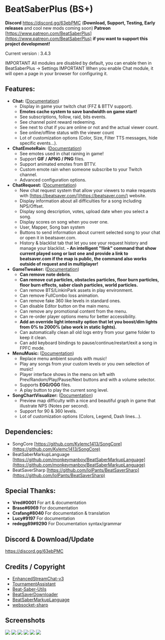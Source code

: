 


# BeatSaberPlus (BS+)

**Discord** https://discord.gg/63ebPMC (**Download, Support, Testing, Early releases** and cool new mods coming soon)
**Patreon** [https://www.patreon.com/BeatSaberPlus](https://www.patreon.com/BeatSaberPlus) **if you want to support this project development!**

Current version : 3.4.3

IMPORTANT All modules are disabled by default, you can enable then in BeatSaberPlus -> Settings
IMPORTANT When you enable Chat module, it will open a page in your browser for configuring it.

## Features:

 - **Chat:** ([Documentation](https://github.com/hardcpp/BeatSaberPlus/wiki#chat))
	 - Display in game your twitch chat (FFZ & BTTV support).
	 - **Emotes cache system to save bandwidth on game start!** 
	 - See subscriptions, follow, raid, bits events.
	 - See channel point reward redeeming.
	 - See next to chat if you are online or not and the actual viewer count.
	 - See online/offline status with the viewer count
	 - Lot of customization options (Color, Size, Filter TTS messages, hide specific events...).
 - **ChatEmoteRain:** ([Documentation](https://github.com/hardcpp/BeatSaberPlus/wiki#chat-emote-rain))
	 - See emotes used in chat raining in game!
	 - Support **GIF / APNG / PNG** files.
	 - Support animated emotes from BTTV.
	 - Custom emote rain when someone subscribe to your Twitch channel.
	 - Advanced configuration options.
 - **ChatRequest:** ([Documentation](https://github.com/hardcpp/BeatSaberPlus/wiki#chat-request))
	 - New chat request system that allow your viewers to make requests with [https://beatsaver.com/](https://beatsaver.com/) website.
	 - Display information about all difficulties for a song including NPS/Offset.
	 - Display song description, votes, upload date when you select a song.
	 - Display scores on song when you over one.
	 - User, Mapper, Song ban system
	 - Buttons to send information about current selected song to your chat or open it in beatsaver.com.
	 - History & blacklist tab that let you see your request history and manage your blacklist.
	 **- An intelligent "!link" command that show current played song or last one and provide a link to beatsaver.com if the map is public, the command also works outside of request and in multiplayer!**
 - **GameTweaker:**  ([Documentation](https://github.com/hardcpp/BeatSaberPlus/wiki#game-tweaker))
	 - **Can remove note debris**.
	 - **Can remove cut particles, obstacles particles, floor burn particles, floor burn effects, saber clash particles, world particles.**
	 - Can remove BTS/LinkinPark assets in play environment.
	 - Can remove FullCombo loss animation.
	 - Can remove fake 360 like levels in standard ones.
	 - Can disable Editor button on the main menu.
	 - Can remove any promotional content from the menu.
	 - Can re-order player options menu for better accessibility.
	 - **Add an override light intensity option that let you boost/dim lights from 0% to 2000% (also work in static lights).**
	 - Can automatically clean all old logs entry from your game folder to keep it clean.
	 - Can add keyboard bindings to pause/continue/restart/exit a song in FPFC mode.
 - **MenuMusic:** ([Documentation](https://github.com/hardcpp/BeatSaberPlus/wiki#menu-music))
	 - Replace menu ambient sounds with music!
	 - Play any songs from your custom levels or you own selection of music!
	 - Player interface shows in the menu on left with Prev/Random/Play/Pause/Next buttons and with a volume selector.
	 - Supports **EGG/OGG** files.
	 - A play button to play the current song level.
 - **SongChartVisualizer:** ([Documentation](https://github.com/hardcpp/BeatSaberPlus/wiki#song-chart-visualizer))
	 - Preview map difficulty with a nice and beautiful graph in game that illustrate NPS (Notes per second).
	 - Support for 90 & 360 levels.
	 - Lot of customization options (Colors, Legend, Dash lines...).

## Dependencies:

- SongCore [https://github.com/Kylemc1413/SongCore](https://github.com/Kylemc1413/SongCore)
- BeatSaberMarkupLanguage [https://github.com/monkeymanboy/BeatSaberMarkupLanguage](https://github.com/monkeymanboy/BeatSaberMarkupLanguage)
- BeatSaverSharp [https://github.com/lolPants/BeatSaverSharp](https://github.com/lolPants/BeatSaverSharp)

## **Special Thanks**:
- **Vred#0001** For art & documentation
- **Brase#6969** For documentation
- **Crafang#8040** For documentation & translation
- **Lucy#9197** For documentation
- **redegg89#9290** For Documentation syntax/grammar

## **Discord & Download/Update**
https://discord.gg/63ebPMC 

## **Credits / Copyright**
* [EnhancedStreamChat-v3](https://github.com/brian91292/EnhancedStreamChat-v3)
* [TournamentAssistant](https://github.com/MatrikMoon/TournamentAssistant)
* [Beat-Saber-Utils](https://github.com/Kylemc1413/Beat-Saber-Utils)
* [BeatSaverDownloader](https://github.com/Kylemc1413/BeatSaverDownloader)
* [BeatSaberMarkupLanguage](https://github.com/monkeymanboy/BeatSaberMarkupLanguage)
* [websocket-sharp](https://github.com/sta/websocket-sharp)

## **Screenshots**
![](https://puu.sh/GO6tf/81ff167aab.png)
![](https://puu.sh/GKKJJ/7a481941c5.png)
![](https://puu.sh/GKPcD/ecee2e5d86.png)
![](https://puu.sh/GH9Rn/d9d4966a04.png)
![](https://puu.sh/GH9RA/f6dc522cd1.png)
![](https://puu.sh/GL7BX/0e5f12cfce.jpg)

